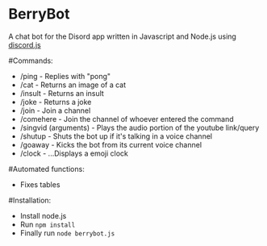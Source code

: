 # BerryBot
A chat bot for the Disord app written in Javascript and Node.js using <a href="https://github.com/hydrabolt/discord.js/">discord.js</a>

#Commands:
- /ping - Replies with "pong"
- /cat - Returns an image of a cat
- /insult - Returns an insult
- /joke - Returns a joke
- /join - Join a channel
- /comehere - Join the channel of whoever entered the command
- /singvid (arguments) - Plays the audio portion of the youtube link/query
- /shutup - Shuts the bot up if it's talking in a voice channel
- /goaway - Kicks the bot from its current voice channel
- /clock - ...Displays a emoji clock

#Automated functions:
- Fixes tables

#Installation: 
- Install node.js
- Run `npm install`
- Finally run `node berrybot.js`
